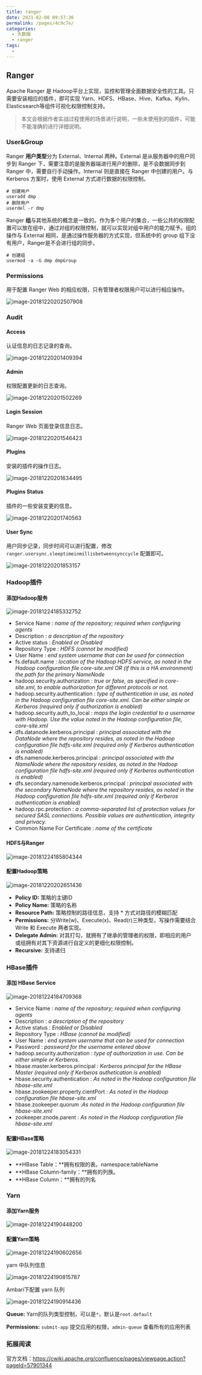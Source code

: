 ```yaml
---
title: ranger
date: 2021-02-08 09:57:36
permalink: /pages/4c9c7e/
categories:
  - 大数据
  - ranger
tags:
  - 
---
```

## Ranger

Apache Ranger 是 Hadoop平台上实现，监控和管理全面数据安全性的工具。只需要安装相应的插件，即可实现 Yarn、HDFS、HBase、Hive、Kafka、Kylin、Elasticsearch等组件可视化权限控制支持。

> 本文会根据作者实战过程使用的场景进行说明，一些未使用到的插件，可能不能准确的进行详细说明。

### User&Group

Ranger **用户类型**分为 External、Internal 两种。External 是从服务器中的用户同步到 Ranger 下，需要注意的是服务器端进行用户的删除，是不会数据同步到 Ranger 中，需要自行手动操作。Internal 则是直接在 Ranger 中创建的用户。与 Kerberos 方案时，使用 External 方式进行数据的权限控制。

```shell
# 创建用户
useradd dmp
# 删除用户
userdel -r dmp
```

Ranger **组**与其他系统的概念是一致的。作为多个用户的集合，一些公共的权限配置可以放在组中，通过对组的权限控制，就可以实现对组中用户的能力赋予。组的操作与 External 相同，是通过操作服务器的方式实现，但系统中的 group 组下没有用户，Ranger是不会进行组的同步。

```shell
# 创建组
usermod -a -G dmp dmpGroup
```

### Permissions

用于配置 Ranger Web 的相应权限，只有管理者权限用户可以进行相应操作。 

![image-20181220202507908](assets/image-20181220202507908-5308707.png)

### Audit

#### Access

认证信息的日志记录的查询。

![image-20181220201409394](assets/image-20181220201409394-5308049.png)

#### Admin

权限配置更新的日志查询。

![image-20181220201502269](assets/image-20181220201502269-5308102.png)

#### Login Session

Ranger Web 页面登录信息日志。

![image-20181220201546423](assets/image-20181220201546423-5308146.png)

#### Plugins

安装的插件的操作日志。

![image-20181220201634495](assets/image-20181220201634495-5308194.png)

#### Plugins Status

插件的一些安装变更的信息。

![image-20181220201740563](assets/image-20181220201740563-5308260.png)

#### User Sync

用户同步记录，同步时间可以进行配置，修改`ranger.usersync.sleeptimeinmillisbetweensynccycle` 配置即可。

![image-20181220201853157](assets/image-20181220201853157-5308333.png)

### Hadoop插件

#### 添加Hadoop服务

![image-20181224185332752](assets/image-20181224185332752-5648812.png)

- Service Name : *name of the repository; required when configuring agents*
- Description : *a description of the repository*
- Active status : *Enabled or Disabled*
- Repository Type : *HDFS (cannot be modified)*
- User Name : *end system username that can be used for connection*
- fs.default.name : *location of the Hadoop HDFS service, as noted in the Hadoop configuration file core-site.xml OR (if this is a HA environment) the path for the primary NameNode*
- hadoop.security.authorization : *true or false, as specified in core-site.xml, to enable authorization for different protocols or not.*
- hadoop.security.authentication : *type of authentication in use, as noted in the Hadoop configuration file core-site.xml. Can be either simple or Kerberos (required only if authorization is enabled)*
- hadoop.security.auth_to_local : *maps the login  credential to a username with Hadoop. Use  the value noted in the Hadoop configuration file, core-site.xml*
- dfs.datanode.kerberos.principal : *principal associated with the DataNode where the repository resides, as noted in the Hadoop configuration file hdfs-site.xml (required only if Kerberos authentication is enabled)*
- dfs.namenode.kerberos.principal : *principal associated with the NameNode where the repository resides, as noted in the Hadoop configuration file hdfs-site.xml (required only if Kerberos authentication is enabled)*
- dfs.secondary.namenode.kerberos.principal : *principal associated with the secondary NameNode where the repository resides, as noted in the Hadoop configuration file hdfs-site.xml  (required only if Kerberos authentication is enabled)*
- hadoop.rpc.protection : *a comma-separated list of protection values for secured SASL connections. Possible values are authentication, integrity and privacy.* 
- Common Name For Certificate : *name of the certificate*

#### HDFS与Ranger

![image-20181224185804344](assets/image-20181224185804344-5649084.png)

#### 配置Hadoop策略

![image-20181220202651436](assets/image-20181220202651436-5308811.png)

- **Policy ID:** 策略的主键ID
- **Policy Name:** 策略的名称
- **Resource Path:** 策略控制的路径信息，支持 * 方式对路径的模糊匹配
- **Permissions:** 分Write(w)、Execute(x)、Read(r)三种类型，写操作需要结合 Write 和 Execute 两者实现。
- **Delegate Admin:** 对其打勾，就拥有了继承的管理者的权限，即相应的用户或组拥有对其下资源进行自定义的更细化权限控制。
- **Recursive:** 支持递归

### HBase插件

#### 添加 HBase Service

![image-20181224184709368](assets/image-20181224184709368-5648429.png)

- Service Name : *name of the repository; required when configuring agents*
- Description : *a description of the repository*
- Active status : *Enabled or Disabled*
- Repository Type : *HBase (cannot be modified)*
- User Name : *end system username that can be used for connection*
- Password : *password for the username entered above*
- hadoop.security.authorization : *type of authorization in use. Can be either simple or Kerberos.*
- hbase.master.kerberos.principal : *Kerberos principal for the HBase Master (required only if Kerberos authetication is enabled)*
- hbase.security.authentication : *As noted in the Hadoop configuration file hbase-site.xml*
- hbase.zookeeper.property.cientPort : *As noted in the Hadoop configuration file hbase-site.xml*
- hbase.zookeeper.quorum :*As noted in the Hadoop configuration file hbase-site.xml*
- zookeeper.znode.parent : *As noted in the Hadoop configuration file hbase-site.xml*

#### 配置HBase策略

![image-20181224183054331](assets/image-20181224183054331-5647454.png)

- **HBase Table：**拥有权限的表。namespace:tableName
- **HBase Column-family：**拥有的列族。
- **HBase Column：**拥有的列名

### Yarn

#### 添加Yarn服务

![image-20181224190448200](assets/image-20181224190448200-5649488.png)

#### 配置Yarn策略

![image-20181224190602656](assets/image-20181224190602656-5649562.png)

yarn 中队列信息

![image-20181224190815787](assets/image-20181224190815787-5649695.png)

Ambari下配置 yarn 队列

![image-20181224190914436](assets/image-20181224190914436-5649754.png)

**Queue:** Yarn的队列类型控制，可以是`*`，默认是`root.default`

**Permissions:** `submit-app` 提交应用的权限，`admin-queue` 查看所有的应用列表

### 拓展阅读

官方文档：https://cwiki.apache.org/confluence/pages/viewpage.action?pageId=57901344